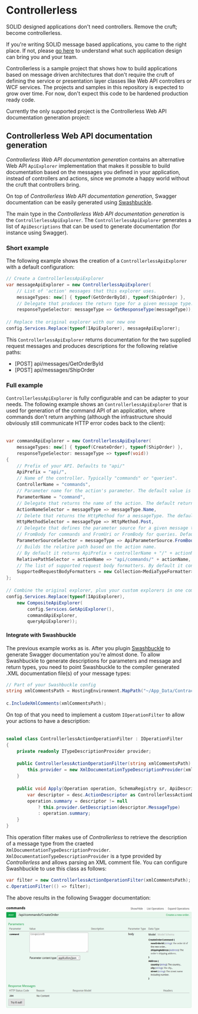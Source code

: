 # Controllerless
SOLID designed applications don't need controllers. Remove the cruft; become controllerless.

If you're writing SOLID message based applications, you came to the right place. If not, please [go here](https://github.com/dotnetjunkie/solidservices) to understand what such application design can bring you and your team.

Controllerless is a sample project that shows how to build applications based on message driven architectures that don't require the cruft of defining the service or presentation layer classes like Web API controllers or WCF services. The projects and samples in this repository is expected to grow over time. For now, don't expect this code to be hardened production ready code.

Currently the only supported project is the Controllerless Web API documentation generation project:

## Controllerless Web API documentation generation

*Controllerless Web API documentation generation* contains an alternative Web API `ApiExplorer` implementation that makes it possible to build documentation based on the messages you defined in your application, instead of controllers and actions, since we promote a happy world without the cruft that controllers bring.

On top of *Controllerless Web API documentation generation*, Swagger documentation can be easily generated using [Swashbuckle](https://github.com/domaindrivendev/Swashbuckle).

The main type in the *Controllerless Web API documentation generation* is the `ControllerlessApiExplorer`. The `ControllerlessApiExplorer` generates a list of `ApiDescriptions` that can be used to generate documentation (for instance using Swagger).

### Short example
The following example shows the creation of a `ControllerlessApiExplorer` with a default configuration:

``` c#
// Create a ControllerlessApiExplorer
var messageApiExplorer = new ControllerlessApiExplorer(
    // List of 'action' messages that this explorer uses.
    messageTypes: new[] { typeof(GetOrderById), typeof(ShipOrder) },
    // Delegate that produces the return type for a given message type.
    responseTypeSelector: messageType => GetResponseType(messageType));

// Replace the original explorer with our new one
config.Services.Replace(typeof(IApiExplorer), messageApiExplorer);
```

This `ControllerlessApiExplorer` returns documentation for the two supplied request messages and produces descriptions for the following relative paths:

 - [POST] api/messages/GetOrderById
 - [POST] api/messages/ShipOrder

### Full example

`ControllerlessApiExplorer` is fully configurable and can be adapter to your needs. The following example shows an `ControllerlessApiExplorer` that is used for generation of the command API of an application, where commands don't return anything (although the infrastructure should obviously still communicate HTTP error codes back to the client):

``` c#

var commandApiExplorer = new ControllerlessApiExplorer(
    messageTypes: new[] { typeof(CreateOrder), typeof(ShipOrder) },
    responseTypeSelector: messageType => typeof(void))
{
    // Prefix of your API. Defaults to "api/"
    ApiPrefix = "api/",
    // Name of the controller. Typically "commands" or "queries".
	ControllerName = "commands",
    // Parameter name for the action's parameter. The default value is 'message'.
    ParameterName = "command",
    // Delegate that returns the name of the action. The default returns 'messageType.Name'.
    ActionNameSelector = messageType => messageType.Name,
    // Delete that returns the HttpMethod for a messageType. The default returns HttpMethod.Post.
    HttpMethodSelector = messageType => HttpMethod.Post,
    // Delegate that defines the parameter source for a given message type. Typically
    // FromBody for commands and FromUri or FromBody for queries. Default is FromBody.
    ParameterSourceSelector = messageType => ApiParameterSource.FromBody,
    // Builds the relative path based on the action name. 
    // By default it returns ApiPrefix + controllerName + "/" + actionName.
    RelativePathSelector = actionName => "api/commands/" + actionName,
    // The list of supported request body formatters. By default it contains only the json formatter.
    SupportedRequestBodyFormatters = new Collection<MediaTypeFormatter> { new JsonMediaTypeFormatter() },
};

// Combine the original explorer, plus your custom explorers in one composite explorer.
config.Services.Replace(typeof(IApiExplorer),
	new CompositeApiExplorer(
		config.Services.GetApiExplorer(),
		commandApiExplorer,
		queryApiExplorer));
```

#### Integrate with Swashbuckle

The previous example works as is. After you plugin [Swashbuckle](https://github.com/domaindrivendev/Swashbuckle) to generate Swagger documentation you're almost done. To allow Swashbuckle to generate descriptions for parameters and message and return types, you need to point Swashbuckle to the compiler generated .XML documentation file(s) of your message types:

``` c#
// Part of your Swashbuckle config
string xmlCommentsPath = HostingEnvironment.MapPath("~/App_Data/Contract.xml");

c.IncludeXmlComments(xmlCommentsPath);
```

On top of that you need to implement a custom `IOperationFilter` to allow your actions to have a description:

``` c#

sealed class ControllerlessActionOperationFilter : IOperationFilter
{
    private readonly ITypeDescriptionProvider provider;

    public ControllerlessActionOperationFilter(string xmlCommentsPath) {
        this.provider = new XmlDocumentationTypeDescriptionProvider(xmlCommentsPath);
    }

    public void Apply(Operation operation, SchemaRegistry sr, ApiDescription desc) {
        var descriptor = desc.ActionDescriptor as ControllerlessActionDescriptor;
        operation.summary = descriptor != null
            ? this.provider.GetDescription(descriptor.MessageType)
            : operation.summary;
    }
}
```

This operation filter makes use of *Controllerless* to retrieve the description of a message type from the craeted `XmlDocumentationTypeDescriptionProvider`. `XmlDocumentationTypeDescriptionProvider` is a type provided by *Controllerless* and allows parsing an XML comment file. You can configure Swashbuckle to use this class as follows:

``` c#
var filter = new ControllerlessActionOperationFilter(xmlCommentsPath);
c.OperationFilter(() => filter);
```

The above results in the following Swagger documentation:

![Alt text](swaggerexample.png?raw=true "Swagger example")
